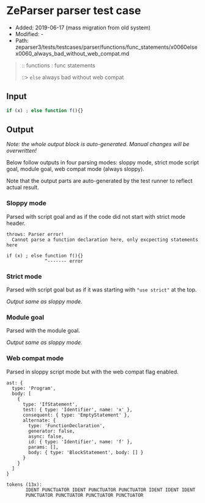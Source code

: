 # ZeParser parser test case

- Added: 2019-06-17 (mass migration from old system)
- Modified: -
- Path: zeparser3/tests/testcases/parser/functions/func_statements/x0060elsex0060_always_bad_without_web_compat.md

> :: functions : func statements
>
> ::> `else` always bad without web compat

## Input

`````js
if (x) ; else function f(){}
`````

## Output

_Note: the whole output block is auto-generated. Manual changes will be overwritten!_

Below follow outputs in four parsing modes: sloppy mode, strict mode script goal, module goal, web compat mode (always sloppy).

Note that the output parts are auto-generated by the test runner to reflect actual result.

### Sloppy mode

Parsed with script goal and as if the code did not start with strict mode header.

`````
throws: Parser error!
  Cannot parse a function declaration here, only excpecting statements here

if (x) ; else function f(){}
              ^------- error
`````

### Strict mode

Parsed with script goal but as if it was starting with `"use strict"` at the top.

_Output same as sloppy mode._

### Module goal

Parsed with the module goal.

_Output same as sloppy mode._

### Web compat mode

Parsed in sloppy script mode but with the web compat flag enabled.

`````
ast: {
  type: 'Program',
  body: [
    {
      type: 'IfStatement',
      test: { type: 'Identifier', name: 'x' },
      consequent: { type: 'EmptyStatement' },
      alternate: {
        type: 'FunctionDeclaration',
        generator: false,
        async: false,
        id: { type: 'Identifier', name: 'f' },
        params: [],
        body: { type: 'BlockStatement', body: [] }
      }
    }
  ]
}

tokens (13x):
       IDENT PUNCTUATOR IDENT PUNCTUATOR PUNCTUATOR IDENT IDENT IDENT
       PUNCTUATOR PUNCTUATOR PUNCTUATOR PUNCTUATOR
`````

